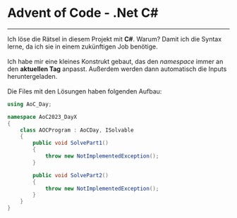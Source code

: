 # Advent of Code - .Net C# 
<hr>
Ich löse die Rätsel in diesem Projekt mit <b>C#</b>. Warum? Damit ich die Syntax lerne, da ich sie in einem zukünftigen Job benötige.<br>
<br>
Ich habe mir eine kleines Konstrukt gebaut, das den <i>namespace</i> immer an den <b>aktuellen Tag</b> anpasst. Außerdem werden dann automatisch die Inputs heruntergeladen. <br>
<br>
Die Files mit den Lösungen haben folgenden Aufbau: <br>

```C#
using AoC_Day;

namespace AoC2023_DayX
{
    class AOCProgram : AoCDay, ISolvable
    {
        public void SolvePart1()
        {
            throw new NotImplementedException();
        }

        public void SolvePart2()
        {
            throw new NotImplementedException();
        }
    }
}
```
